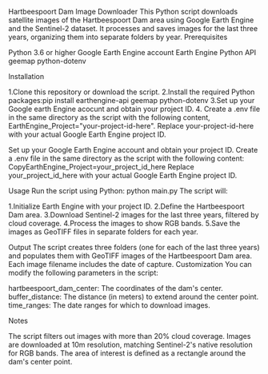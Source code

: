 Hartbeespoort Dam Image Downloader
This Python script downloads satellite images of the Hartbeespoort Dam area using Google Earth Engine and the Sentinel-2 dataset. It processes and saves images for the last three years, organizing them into separate folders by year.
Prerequisites

Python 3.6 or higher
Google Earth Engine account
Earth Engine Python API
geemap
python-dotenv

Installation

1.Clone this repository or download the script.
2.Install the required Python packages:pip install earthengine-api geemap python-dotenv
3.Set up your Google earth Engine acocunt and obtain your project ID.
4. Create a .env file in the same directory as the script with the following content, EarthEngine_Project="your-project-id-here". Replace your-project-id-here with your actual Google Earth Engine project ID.

Set up your Google Earth Engine account and obtain your project ID.
Create a .env file in the same directory as the script with the following content:
CopyEarthEngine_Project=your_project_id_here
Replace your_project_id_here with your actual Google Earth Engine project ID.

Usage
Run the script using Python: python main.py
The script will:

1.Initialize Earth Engine with your project ID.
2.Define the Hartbeespoort Dam area.
3.Download Sentinel-2 images for the last three years, filtered by cloud coverage.
4.Process the images to show RGB bands.
5.Save the images as GeoTIFF files in separate folders for each year.

Output
The script creates three folders (one for each of the last three years) and populates them with GeoTIFF images of the Hartbeespoort Dam area. Each image filename includes the date of capture.
Customization
You can modify the following parameters in the script:

hartbeespoort_dam_center: The coordinates of the dam's center.
buffer_distance: The distance (in meters) to extend around the center point.
time_ranges: The date ranges for which to download images.

Notes

The script filters out images with more than 20% cloud coverage.
Images are downloaded at 10m resolution, matching Sentinel-2's native resolution for RGB bands.
The area of interest is defined as a rectangle around the dam's center point.
